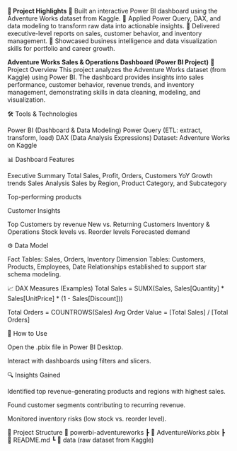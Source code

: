 **🌟 Project Highlights**
🔹 Built an interactive Power BI dashboard using the Adventure Works dataset from Kaggle.
🔹 Applied Power Query, DAX, and data modeling to transform raw data into actionable insights.
🔹 Delivered executive-level reports on sales, customer behavior, and inventory management.
🔹 Showcased business intelligence and data visualization skills for portfolio and career growth.

**Adventure Works Sales & Operations Dashboard (Power BI Project)**
📌 Project Overview
This project analyzes the Adventure Works dataset (from Kaggle) using Power BI.
The dashboard provides insights into sales performance, customer behavior, revenue trends, and inventory management, demonstrating skills in data cleaning, modeling, and visualization.

🛠 Tools & Technologies

Power BI (Dashboard & Data Modeling)
Power Query (ETL: extract, transform, load)
DAX (Data Analysis Expressions)
Dataset: Adventure Works on Kaggle

📊 Dashboard Features

Executive Summary
Total Sales, Profit, Orders, Customers
YoY Growth trends
Sales Analysis
Sales by Region, Product Category, and Subcategory

Top-performing products

Customer Insights

Top Customers by revenue
New vs. Returning Customers
Inventory & Operations
Stock levels vs. Reorder levels
Forecasted demand

⚙️ Data Model

Fact Tables: Sales, Orders, Inventory
Dimension Tables: Customers, Products, Employees, Date
Relationships established to support star schema modeling.

📈 DAX Measures (Examples)
Total Sales = SUMX(Sales, Sales[Quantity] * Sales[UnitPrice] * (1 - Sales[Discount]))

Total Orders = COUNTROWS(Sales)
Avg Order Value = [Total Sales] / [Total Orders]

🚀 How to Use

Open the .pbix file in Power BI Desktop.

Interact with dashboards using filters and slicers.

🔍 Insights Gained

Identified top revenue-generating products and regions with highest sales.

Found customer segments contributing to recurring revenue.

Monitored inventory risks (low stock vs. reorder level).

📂 Project Structure
📁 powerbi-adventureworks
 ┣ 📄 AdventureWorks.pbix
 ┣ 📄 README.md
 ┗ 📁 data (raw dataset from Kaggle)

